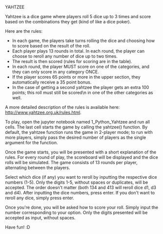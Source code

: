 YAHTZEE

Yahtzee is a dice game where players roll 5 dice up to 3 times and score based on the combinations they get (kind of like a dice poker). 

Here are the rules:
- In each game, the players take turns rolling the dice and choosing how to score based on the result of the roll.
- Each player plays 13 rounds in total.
In each round, the player can choose to reroll any number of dice up to two times.
- The result is then scored (rules for scoring are in the table).
- In each round, the player MUST score on one of the categories, and they can only score in any category ONCE.
- If the player scores 65 points or more in the upper section, they automatically receive a 35 point bonus.
- In the case of getting a second yahtzee the player gets an extra 100 points; this roll must still be scored\n in one of the other categories as well.

A more detailed description of the rules is available here: http://www.yahtzee.org.uk/rules.html.



To play, open the jupyter notebook named 1_Python_Yahtzee and run all cells. The last cell starts the game by calling the yahtzee() function. By default, the yahtzee function runs the game in 2-player mode; to run with more players, simply pass the desired number of players as the single argument for the function.

Once the game starts, you will be presented with a short explanation of the rules. For every round of play, the scoreboard will be displayed and the dice rolls will be simulated. The game consists of 13 rounds per player, alternating between the players. 

Select which dice (if any) you want to reroll by inputting the respective dice numbers (1-5). Only the digits 1-5, without spaces or duplicates, will be accepted. The order doesn't matter (both 134 and 413 will reroll dice d1, d3 and d4). After inputting the dice numbers, press enter. If you don't want to reroll any dice, simply press enter.

Once you're done, you will be asked how to score your roll. Simply input the number corresponding to your option. Only the digits presented will be accepted as input, without spaces. 

Have fun! :D